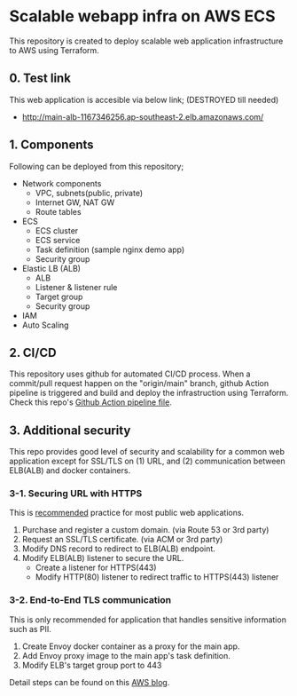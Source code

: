# Scalable webapp infra on AWS ECS

This repository is created to deploy scalable web application infrastructure to AWS using Terraform.
## 0. Test link
This web application is accesible via below link; (DESTROYED till needed)

- http://main-alb-1167346256.ap-southeast-2.elb.amazonaws.com/

## 1. Components

Following can be deployed from this repository;
- Network components
    - VPC, subnets(public, private)
    - Internet GW, NAT GW
    - Route tables
- ECS
    - ECS cluster
    - ECS service
    - Task definition (sample nginx demo app)
    - Security group
- Elastic LB (ALB)
    - ALB
    - Listener & listener rule
    - Target group
    - Security group
- IAM
- Auto Scaling

## 2. CI/CD 

This repository uses github for automated CI/CD process. When a commit/pull request happen on the "origin/main" branch, github Action pipeline is triggered and build and deploy the infrastruction using Terraform.
Check this repo's [Github Action pipeline file](.github/workflows/pipeline.yml).

## 3. Additional security

This repo provides good level of security and scalability for a common web application except for SSL/TLS on (1) URL, and (2) communication between ELB(ALB) and docker containers.

### 3-1. Securing URL with HTTPS

This is <u>recommended</u> practice for most public web applications.

1. Purchase and register a custom domain. (via Route 53 or 3rd party)
2. Request an SSL/TLS certificate. (via ACM or 3rd party)
3. Modify DNS record to redirect to ELB(ALB) endpoint.
4. Modify ELB(ALB) listener to secure the URL. 
    - Create a listener for HTTPS(443)
    - Modify HTTP(80) listener to redirect traffic to HTTPS(443) listener

### 3-2. End-to-End TLS communication

This is only recommended for application that handles sensitive information such as PII.

1. Create Envoy docker container as a proxy for the main app.
2. Add Envoy proxy image to the main app's task definition.
3. Modify ELB's target group port to 443

Detail steps can be found on this [AWS blog](https://aws.amazon.com/blogs/containers/maintaining-transport-layer-security-all-the-way-to-your-container-using-the-application-load-balancer-with-amazon-ecs-and-envoy/).
